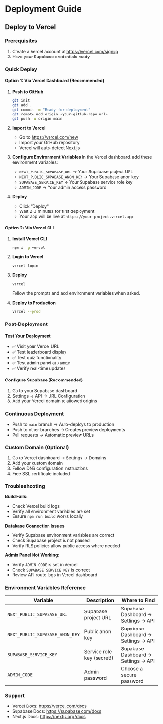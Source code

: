 # Deployment Guide

## Deploy to Vercel

### Prerequisites
1. Create a Vercel account at https://vercel.com/signup
2. Have your Supabase credentials ready

### Quick Deploy

#### Option 1: Via Vercel Dashboard (Recommended)

1. **Push to GitHub**
   ```bash
   git init
   git add .
   git commit -m "Ready for deployment"
   git remote add origin <your-github-repo-url>
   git push -u origin main
   ```

2. **Import to Vercel**
   - Go to https://vercel.com/new
   - Import your GitHub repository
   - Vercel will auto-detect Next.js

3. **Configure Environment Variables**
   In the Vercel dashboard, add these environment variables:
   
   - `NEXT_PUBLIC_SUPABASE_URL` → Your Supabase project URL
   - `NEXT_PUBLIC_SUPABASE_ANON_KEY` → Your Supabase anon key
   - `SUPABASE_SERVICE_KEY` → Your Supabase service role key
   - `ADMIN_CODE` → Your admin access password

4. **Deploy**
   - Click "Deploy"
   - Wait 2-3 minutes for first deployment
   - Your app will be live at `https://your-project.vercel.app`

#### Option 2: Via Vercel CLI

1. **Install Vercel CLI**
   ```bash
   npm i -g vercel
   ```

2. **Login to Vercel**
   ```bash
   vercel login
   ```

3. **Deploy**
   ```bash
   vercel
   ```
   Follow the prompts and add environment variables when asked.

4. **Deploy to Production**
   ```bash
   vercel --prod
   ```

### Post-Deployment

#### Test Your Deployment
- ✅ Visit your Vercel URL
- ✅ Test leaderboard display
- ✅ Test quiz functionality
- ✅ Test admin panel at `/admin`
- ✅ Verify real-time updates

#### Configure Supabase (Recommended)
1. Go to your Supabase dashboard
2. Settings → API → URL Configuration
3. Add your Vercel domain to allowed origins

### Continuous Deployment
- Push to `main` branch → Auto-deploys to production
- Push to other branches → Creates preview deployments
- Pull requests → Automatic preview URLs

### Custom Domain (Optional)
1. Go to Vercel dashboard → Settings → Domains
2. Add your custom domain
3. Follow DNS configuration instructions
4. Free SSL certificate included

### Troubleshooting

**Build Fails:**
- Check Vercel build logs
- Verify all environment variables are set
- Ensure `npm run build` works locally

**Database Connection Issues:**
- Verify Supabase environment variables are correct
- Check Supabase project is not paused
- Verify RLS policies allow public access where needed

**Admin Panel Not Working:**
- Verify `ADMIN_CODE` is set in Vercel
- Check `SUPABASE_SERVICE_KEY` is correct
- Review API route logs in Vercel dashboard

### Environment Variables Reference

| Variable | Description | Where to Find |
|----------|-------------|---------------|
| `NEXT_PUBLIC_SUPABASE_URL` | Supabase project URL | Supabase Dashboard → Settings → API |
| `NEXT_PUBLIC_SUPABASE_ANON_KEY` | Public anon key | Supabase Dashboard → Settings → API |
| `SUPABASE_SERVICE_KEY` | Service role key (secret!) | Supabase Dashboard → Settings → API |
| `ADMIN_CODE` | Admin password | Choose a secure password |

### Support
- Vercel Docs: https://vercel.com/docs
- Supabase Docs: https://supabase.com/docs
- Next.js Docs: https://nextjs.org/docs

